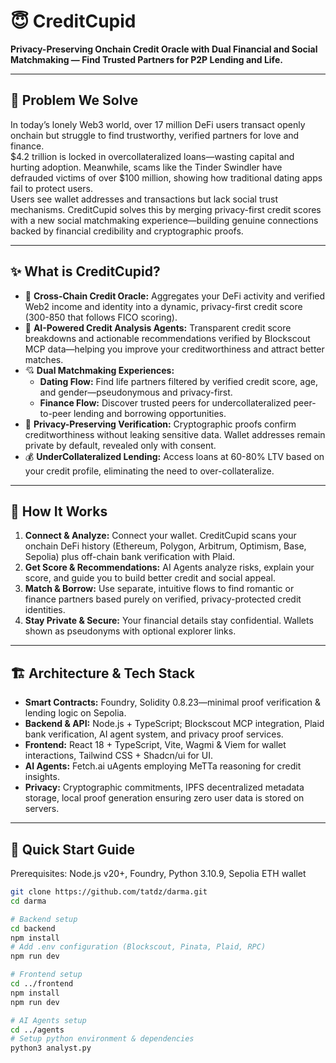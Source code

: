 # 😇 CreditCupid

**Privacy-Preserving Onchain Credit Oracle with Dual Financial and Social Matchmaking — Find Trusted Partners for P2P Lending and Life.**

---

## 🚀 Problem We Solve

In today’s lonely Web3 world, over 17 million DeFi users transact openly onchain but struggle to find trustworthy, verified partners for love and finance.  
$4.2 trillion is locked in overcollateralized loans—wasting capital and hurting adoption. Meanwhile, scams like the Tinder Swindler have defrauded victims of over $100 million, showing how traditional dating apps fail to protect users.  
Users see wallet addresses and transactions but lack social trust mechanisms. CreditCupid solves this by merging privacy-first credit scores with a new social matchmaking experience—building genuine connections backed by financial credibility and cryptographic proofs.

---

## ✨ What is CreditCupid?

- 🔄 **Cross-Chain Credit Oracle:** Aggregates your DeFi activity and verified Web2 income and identity into a dynamic, privacy-first credit score (300-850 that follows FICO scoring).  
- 🤖 **AI-Powered Credit Analysis Agents:** Transparent credit score breakdowns and actionable recommendations verified by Blockscout MCP data—helping you improve your creditworthiness and attract better matches.  
- 💘 **Dual Matchmaking Experiences:**  
  - **Dating Flow:** Find life partners filtered by verified credit score, age, and gender—pseudonymous and privacy-first.  
  - **Finance Flow:** Discover trusted peers for undercollateralized peer-to-peer lending and borrowing opportunities.  
- 🔐 **Privacy-Preserving Verification:** Cryptographic proofs confirm creditworthiness without leaking sensitive data. Wallet addresses remain private by default, revealed only with consent.  
- 💰 **UnderCollateralized Lending:** Access loans at 60-80% LTV based on your credit profile, eliminating the need to over-collateralize.

---

## 🎯 How It Works

1. **Connect & Analyze:** Connect your wallet. CreditCupid scans your onchain DeFi history (Ethereum, Polygon, Arbitrum, Optimism, Base, Sepolia) plus off-chain bank verification with Plaid.  
2. **Get Score & Recommendations:** AI Agents analyze risks, explain your score, and guide you to build better credit and social appeal.  
3. **Match & Borrow:** Use separate, intuitive flows to find romantic or finance partners based purely on verified, privacy-protected credit identities.  
4. **Stay Private & Secure:** Your financial details stay confidential. Wallets shown as pseudonyms with optional explorer links.

---

## 🏗️ Architecture & Tech Stack

- **Smart Contracts:** Foundry, Solidity 0.8.23—minimal proof verification & lending logic on Sepolia.  
- **Backend & API:** Node.js + TypeScript; Blockscout MCP integration, Plaid bank verification, AI agent system, and privacy proof services.  
- **Frontend:** React 18 + TypeScript, Vite, Wagmi & Viem for wallet interactions, Tailwind CSS + Shadcn/ui for UI.  
- **AI Agents:** Fetch.ai uAgents employing MeTTa reasoning for credit insights.  
- **Privacy:** Cryptographic commitments, IPFS decentralized metadata storage, local proof generation ensuring zero user data is stored on servers.

---

## 🚀 Quick Start Guide

Prerequisites: Node.js v20+, Foundry, Python 3.10.9, Sepolia ETH wallet
```bash
git clone https://github.com/tatdz/darma.git
cd darma

# Backend setup
cd backend
npm install
# Add .env configuration (Blockscout, Pinata, Plaid, RPC)
npm run dev

# Frontend setup
cd ../frontend
npm install
npm run dev

# AI Agents setup
cd ../agents
# Setup python environment & dependencies
python3 analyst.py


